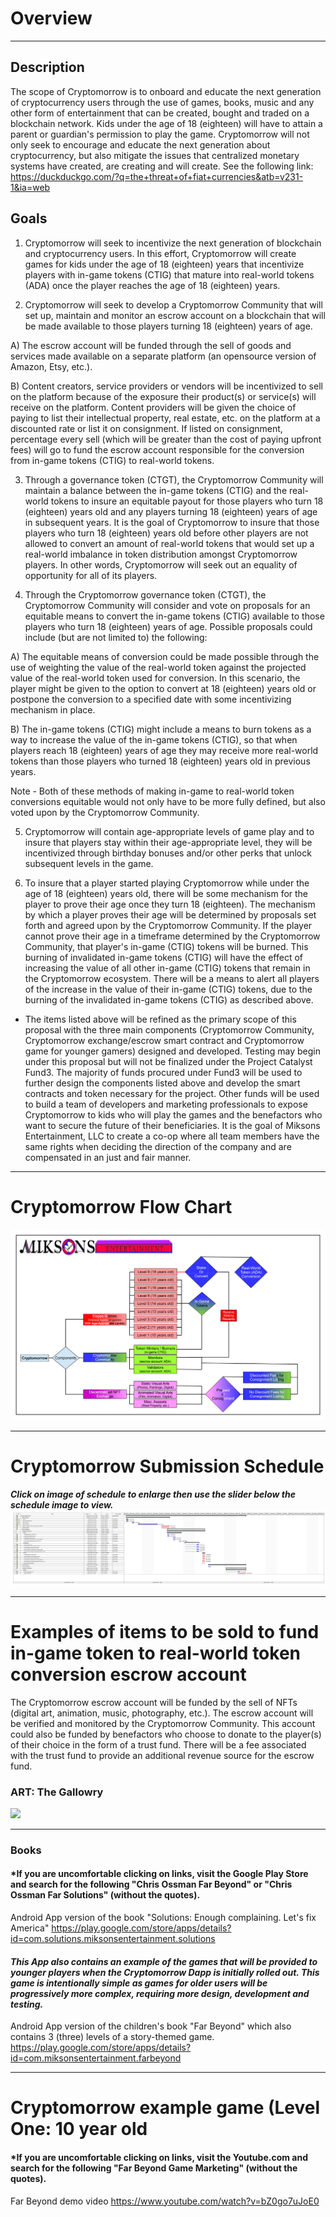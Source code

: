 # Overview
---
## Description
The scope of Cryptomorrow is to onboard and educate the next generation of cryptocurrency users through the use of games, books, music and any other form of entertainment that can be created, bought and traded on a blockchain network. Kids under the age of 18 (eighteen) will have to attain a parent or guardian's permission to play the game. Cryptomorrow will not only seek to encourage and educate the next generation about cryptocurrency, but also mitigate the issues that centralized monetary systems have created, are creating and will create. See the following link: https://duckduckgo.com/?q=the+threat+of+fiat+currencies&atb=v231-1&ia=web

## Goals
1) Cryptomorrow will seek to incentivize the next generation of blockchain and cryptocurrency users. In this effort, Cryptomorrow will create games for kids under the age of 18 (eighteen) years that incentivize players with in-game tokens (CTIG) that mature into real-world tokens (ADA) once the player reaches the age of 18 (eighteen) years.

2) Cryptomorrow will seek to develop a Cryptomorrow Community that will set up, maintain and monitor an escrow account on a blockchain that will be made available to those players turning 18 (eighteen) years of age.

A) The escrow account will be funded through the sell of goods and services made available on a separate platform (an opensource version of Amazon, Etsy, etc.).

B) Content creators, service providers or vendors will be incentivized to sell on the platform because of the exposure their product(s) or service(s) will receive on the platform. Content providers will be given the choice of paying to list their intellectual property, real estate, etc. on the platform at a discounted rate or list it on consignment. If listed on consignment, percentage every sell (which will be greater than the cost of paying upfront fees) will go to fund the escrow account responsible for the conversion from in-game tokens (CTIG) to real-world tokens.

3) Through a governance token (CTGT), the Cryptomorrow Community will maintain a balance between the in-game tokens (CTIG) and the real-world tokens to insure an equitable payout for those players who turn 18 (eighteen) years old and any players turning 18 (eighteen) years of age in subsequent years. It is the goal of Cryptomorrow to insure that those players who turn 18 (eighteen) years old before other players are not allowed to convert an amount of real-world tokens that would set up a real-world imbalance in token distribution amongst Cryptomorrow players. In other words, Cryptomorrow will seek out an equality of opportunity for all of its players.

4) Through the Cryptomorrow governance token (CTGT), the Cryptomorrow Community will consider and vote on proposals for an equitable means to convert the in-game tokens (CTIG) available to those players who turn 18 (eighteen) years of age. Possible proposals could include (but are not limited to) the following:

A) The equitable means of conversion could be made possible through the use of weighting the value of the real-world token against the projected value of the real-world token used for conversion. In this scenario, the player might be given to the option to convert at 18 (eighteen) years old or postpone the conversion to a specified date with some incentivizing mechanism in place.

B) The in-game tokens (CTIG) might include a means to burn tokens as a way to increase the value of the in-game tokens (CTIG), so that when players reach 18 (eighteen) years of age they may receive more real-world tokens than those players who turned 18 (eighteen) years old in previous years.

Note - Both of these methods of making in-game to real-world token conversions equitable would not only have to be more fully defined, but also voted upon by the Cryptomorrow Community.

5) Cryptomorrow will contain age-appropriate levels of game play and to insure that players stay within their age-appropriate level, they will be incentivized through birthday bonuses and/or other perks that unlock subsequent levels in the game.

6) To insure that a player started playing Cryptomorrow while under the age of 18 (eighteen) years old, there will be some mechanism for the player to prove their age once they turn 18 (eighteen). The mechanism by which a player proves their age will be determined by proposals set forth and agreed upon by the Cryptomorrow Community. If the player cannot prove their age in a timeframe determined by the Cryptomorrow Community, that player's in-game (CTIG) tokens will be burned. This burning of invalidated in-game tokens (CTIG) will have the effect of increasing the value of all other in-game (CTIG) tokens that remain in the Cryptomorrow ecosystem. There will be a means to alert all players of the increase in the value of their in-game (CTIG) tokens, due to the burning of the invalidated in-game tokens (CTIG) as described above.

* The items listed above will be refined as the primary scope of this proposal with the three main components (Cryptomorrow Community, Cryptomorrow exchange/escrow smart contract and Cryptomorrow game for younger gamers) designed and developed. Testing may begin under this proposal but will not be finalized under the Project Catalyst Fund3. The majority of funds procured under Fund3 will be used to further design the components listed above and develop the smart contracts and token necessary for the project. Other funds will be used to build a team of developers and marketing professionals to expose Cryptomorrow to kids who will play the games and the benefactors who want to secure the future of their beneficiaries. It is the goal of Miksons Entertainment, LLC to create a co-op where all team members have the same rights when deciding the direction of the company and are compensated in an just and fair manner.

---

# **Cryptomorrow Flow Chart**

![](images/CryptomorrowFlowChart.png)

---

# **Cryptomorrow Submission Schedule**
  ___Click on image of schedule to enlarge then use the slider below the schedule image to view.___
![Click To Enlarge](images/CryptomorrowSubmissionSchedule.png)

---

# **Examples of items to be sold to fund in-game token to real-world token conversion escrow account**

The Cryptomorrow escrow account will be funded by the sell of NFTs (digital art, animation, music, photography, etc.). The escrow account will be verified and monitored by the Cryptomorrow Community. This account could also be funded by benefactors who choose to donate to the player(s) of their choice in the form of a trust fund. There will be a fee associated with the trust fund to provide an additional revenue source for the escrow fund.

### **ART: The Gallowry**
![](images/TheGallowry.gif)

---

### **Books**

#### *If you are uncomfortable clicking on links, visit the Google Play Store and search for the following "Chris Ossman Far Beyond" or "Chris Ossman Far Solutions" (without the quotes).

Android App version of the book "Solutions: Enough complaining. Let's fix America"
https://play.google.com/store/apps/details?id=com.solutions.miksonsentertainment.solutions

#### ___This App also contains an example of the games that will be provided to younger players when the Cryptomorrow Dapp is initially rolled out.  This game is intentionally simple as games for older users will be progressively more complex, requiring more design, development and testing.___

Android App version of the children's book "Far Beyond" which also contains 3 (three) levels of a story-themed game.
https://play.google.com/store/apps/details?id=com.miksonsentertainment.farbeyond

---

# **Cryptomorrow example game (Level One: 10 year old**

#### *If you are uncomfortable clicking on links, visit the Youtube.com and search for the following "Far Beyond Game Marketing" (without the quotes).

Far Beyond demo video
https://www.youtube.com/watch?v=bZ0go7uJoE0

